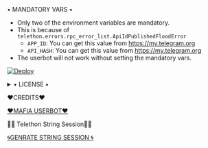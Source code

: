 
  <summary> • MANDATORY VARS • </summary>

- Only two of the environment variables are mandatory.
- This is because of `telethon.errors.rpc_error_list.ApiIdPublishedFloodError`
    - `APP_ID`:   You can get this value from https://my.telegram.org
    - `API_HASH`:   You can get this value from https://my.telegram.org
- The userbot will not work without setting the mandatory vars.

[![Deploy](https://www.herokucdn.com/deploy/button.svg)](https://heroku.com/deploy?template=https://github.com/LEGEND-LX/Alex-userbot)


</details>

<details>

  <summary> • LICENSE • </summary>

![](https://www.gnu.org/graphics/gplv3-or-later.png)

Copyright (C) 2021 H1M4N5HU0P

Poject [ALEX USERBOT](https://github.com/Adarshbotmaker/ALEX-USERBOT--) is free software: you can redistribute it and/or modify

it under the terms of the GNU General Public License as published by

the Free Software Foundation, either version 3 of the License, or

(at your option) any later version.

This program is distributed in the hope that it will be useful,

but WITHOUT ANY WARRANTY; without even the implied warranty of

MERCHANTABILITY or FITNESS FOR A PARTICULAR PURPOSE.  See the

GNU General Public License for more details.

You should have received a copy of the GNU General Public License

along with this program. If not, see <https://www.gnu.org/licenses/>.

</details>


❤️CREDITS❤️

   [❤️MAFIA USERBOT❤️](https://github.com/MafiaBotOP)

🧞‍♂ Telethon String Session🧞‍♂ 



[🌀GENRATE STRING SESSION 🌀](https://t.me/SessionGeneratorBot)

